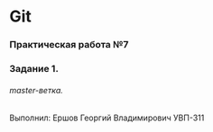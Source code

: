 # Git
### Практическая работа №7
### Задание 1.
###### master-ветка. 
Выполнил:
Ершов Георгий Владимирович
УВП-311